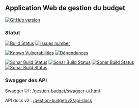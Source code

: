 
## Application Web de gestion du budget
[![GitHub version](https://badge.fury.io/gh/vzwingma%2Fgestion-budget.svg)](https://badge.fury.io/gh/vzwingma%2Fgestion-budget)

### Statut

<a href='https://travis-ci.org/vzwingma/gestion-budget/branches'><img src='https://travis-ci.org/vzwingma/gestion-budget.svg' alt='Build Status' /></a>
<a href='https://github.com/vzwingma/gestion-budget/issues'><img src='http://githubbadges.herokuapp.com/vzwingma/gestion-budget/issues?style=square' alt='Issues number' /></a>

[![Known Vulnerabilities](https://snyk.io/test/github/vzwingma/gestion-budget/badge.svg)](https://snyk.io/test/github/vzwingma/gestion-budget)
[![Dépendences](https://beta.gemnasium.com/badges/github.com/vzwingma/gestion-budget.svg)](https://beta.gemnasium.com/projects/github.com/vzwingma/gestion-budget)

<a href="https://sonarcloud.io/dashboard?id=gestion-budget"><img alt="Sonar Build Status" src="https://sonarcloud.io/api/project_badges/measure?project=gestion-budget&metric=coverage" /></a>
<a href="https://sonarcloud.io/dashboard?id=gestion-budget"><img alt="Sonar Build Status" src="https://sonarcloud.io/api/project_badges/measure?project=gestion-budget&metric=sqale_rating" /></a>
<a href="https://sonarcloud.io/dashboard?id=gestion-budget"><img alt="Sonar Build Status" src="https://sonarcloud.io/api/project_badges/measure?project=gestion-budget&metric=reliability_rating" /></a>
<a href="https://sonarcloud.io/dashboard?id=gestion-budget"><img alt="Sonar Build Status" src="https://sonarcloud.io/api/project_badges/measure?project=gestion-budget&metric=security_rating" /></a>


### Swagger des API

Swagger UI  : <a href='http://localhost:8080/gestion-budget/swagger-ui.html'>/gestion-budget/swagger-ui.html</a>

API docs v2 : <a href='http://localhost:8080/gestion-budget/v2/api-docs'>/gestion-budget/v2/api-docs</a>